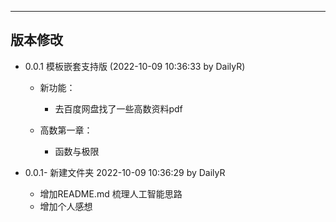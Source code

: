 
--------------------------
版本修改
--------------------------
 - 0.0.1 模板嵌套支持版 (2022-10-09 10:36:33 by DailyR)
    - 新功能：
        - 去百度网盘找了一些高数资料pdf
    
    - 高数第一章：
        - 函数与极限


 - 0.0.1- 新建文件夹 2022-10-09 10:36:29 by DailyR
	 - 增加README.md 梳理人工智能思路
	 - 增加个人感想

